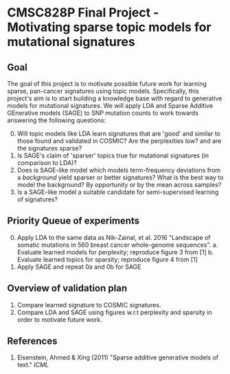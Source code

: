 # CMSC828P Final Project - Motivating sparse topic models for mutational signatures

## Goal
The goal of this project is to motivate possible future work for learning sparse, pan-cancer signatures using topic models. Specifically, this project's aim is to start building a knowledge base with regard to generative models for mutational signatures. We will apply LDA and Sparse Additive GEnerative models (SAGE) to SNP mutation counts to work towards answering the following questions:

0. Will topic models like LDA learn signatures that are 'good' and similar to those found and validated in COSMIC? Are the perplexities low? and are the signatures sparse?
1. Is SAGE's claim of 'sparser' topics true for mutational signatures (in comparison to LDA)?
2. Does is SAGE-like model which models term-frequency deviations from a *background* yield sparser or better signatures? What is the best way to model the background? By opportunity or by the mean across samples?
3. Is a SAGE-like model a suitable candidate for semi-supervised learning of signatures?

## Priority Queue of experiments
0. Apply LDA to the same data as Nik-Zainal, et al. 2016 "Landscape of somatic mutations in 560 breast cancer whole-genome sequences".
	a. Evaluate learned models for perplexity; reproduce figure 3 from [1]
	b. Evaluate learned topics for sparsity; reproduce figure 4 from [1]
1. Apply SAGE and repeat 0a and 0b for SAGE

## Overview of validation plan
1. Compare learned signature to COSMIC signatures. 
2. Compare LDA and SAGE using figures w.r.t perplexity and sparsity in order to motivate future work.

## References
  
1.  Eisenstein, Ahmed & Xing (2011) "Sparse additive generative models of text."  _ICML_
